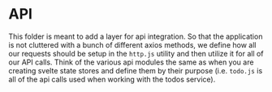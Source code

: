 # API

This folder is meant to add a layer for api integration. So that the application is not cluttered with a bunch of different axios methods, we define how all our requests should be setup in the `http.js` utility and then utilize it for all of our API calls. Think of the various api modules the same as when you are creating svelte state stores and define them by their purpose (i.e. `todo.js` is all of the api calls used when working with the todos service).